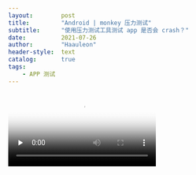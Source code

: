 ```yaml
---
layout:        post
title:         "Android | monkey 压力测试"
subtitle:      "使用压力测试工具测试 app 是否会 crash？"
date:          2021-07-26
author:        "Haauleon"
header-style:  text
catalog:       true
tags:
    - APP 测试
---
```



<video id="video" controls="" preload="none" poster="封面">
      <source id="mp4" src="2021-07-26-monkey-1.mp4" type="video/mp4">
</videos>